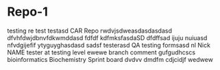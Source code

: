 # Repo-1
testing
re test
testasd
CAR
Repo
rwdvjsdweasdasdasdasd
dfvhfdwjdbnvfdkwmddasd
fdfdf kdfmksfasdaSD
dfdffsad
ijuju nuiuasd
nfvdgijefif
ytyguyghasdasd
sadsf
testerasd
QA testing formsasd
nl
Nick NAME
tester at testing level
ewewe
branch comment
gufgudhcscs
bioinformatics
Biochemistry 
Sprint board
dvdvv dmdfm
cdjcidjf
wedwew
